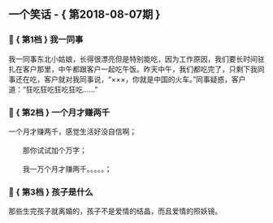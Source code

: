 ## 一个笑话 - { 第2018-08-07期 }
</hr>

### :jack_o_lantern: { 第1档 } 我一同事
我一同事东北小姑娘，长得很漂亮但是特别能吃，因为工作原因，我们要长时间驻扎在客户那里，中午都跟客户一起吃午饭。昨天中午，我们都吃完了，只剩下我同事还在吃，客户就对我同事说，“×××，你就是中国的火车。”同事疑惑，客户道：“狂吃狂吃狂吃狂吃……”


### :jack_o_lantern: { 第2档 } 一个月才赚两千
一个月才赚两千，感觉生活好没自信啊；<br/><br/>　　那你试试加个万字；<br/><br/>　　我一万个月才赚两千。。。。。；


### :jack_o_lantern: { 第3档 } 孩子是什么
那些生完孩子就离婚的，孩子不是爱情的结晶，而且爱情的照妖镜。


